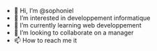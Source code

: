 - 👋 Hi, I’m @sophoniel
- 👀 I’m interested in developpement informatique
- 🌱 I’m currently learning web developpement
- 💞️ I’m looking to collaborate on a manager
- 📫 How to reach me it

<!---
sophoniel/sophoniel is a ✨ special ✨ repository because its `README.md` (this file) appears on your GitHub profile.
You can click the Preview link to take a look at your changes.
--->

